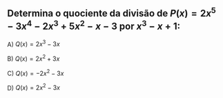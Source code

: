 ## Determina o quociente  da divisão de $P(x) = 2x^{5}-3x^{4}-2x^{3}+5x^{2}-x-3$ por $x^{3}-x+1$: 

A) $Q(x) = 2x^{3}-3x$

B) $Q(x) = 2x^{2}+3x$ 

C) $Q(x) = -2x^{2}-3x$

D) $Q(x) = 2x^{2}-3x$
